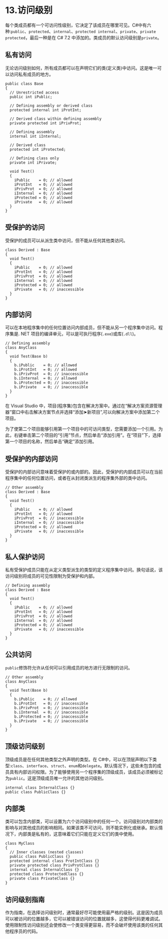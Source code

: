 # 13.访问级别

每个类成员都有一个可访问性级别，它决定了该成员在哪里可见。C#中有六种:`public`、`protected`、`internal`、`protected internal`、`private`、`private protected`，最后一种是在 C# 7.2 中添加的。类成员的默认访问级别是`private`。

## 私有访问

无论访问级别如何，所有成员都可以在声明它们的类(定义类)中访问。这是唯一可以访问私有成员的地方。

```
public class Base
{
  // Unrestricted access
  public int iPublic;

  // Defining assembly or derived class
  protected internal int iProtInt;

  // Derived class within defining assembly
  private protected int iPrivProt;

  // Defining assembly
  internal int iInternal;

  // Derived class
  protected int iProtected;

  // Defining class only
  private int iPrivate;

  void Test()
  {
    iPublic    = 0; // allowed
    iProtInt   = 0; // allowed
    iPrivProt  = 0; // allowed
    iInternal  = 0; // allowed
    iProtected = 0; // allowed
    iPrivate   = 0; // allowed
  }
}

```

## 受保护的访问

受保护的成员可以从派生类中访问，但不能从任何其他类访问。

```
class Derived : Base
{
  void Test()
  {
    iPublic    = 0; // allowed
    iProtInt   = 0; // allowed
    iPrivProt  = 0; // allowed
    iInternal  = 0; // allowed
    iProtected = 0; // allowed
    iPrivate   = 0; // inaccessible
  }
}

```

## 内部访问

可以在本地程序集中的任何位置访问内部成员，但不能从另一个程序集中访问。程序集是. NET 项目的编译单元，可以是可执行程序(`.exe`)或库(`.dll`)。

```
// Defining assembly
class AnyClass
{
  void Test(Base b)
  {
    b.iPublic    = 0; // allowed
    b.iProtInt   = 0; // allowed
    b.iPrivProt  = 0; // inaccessible
    b.iInternal  = 0; // allowed
    b.iProtected = 0; // inaccessible
    b.iPrivate   = 0; // inaccessible
  }
}

```

在 Visual Studio 中，项目(程序集)包含在解决方案中。通过在“解决方案资源管理器”窗口中右击解决方案节点并选择“添加➤新项目”,可以向解决方案中添加第二个项目。

为了使第二个项目能够引用第一个项目中的可访问类型，您需要添加一个引用。为此，右键单击第二个项目的“引用”节点，然后单击“添加引用”。在“项目”下，选择第一个项目的名称，然后单击“确定”添加引用。

## 受保护的内部访问

受保护的内部访问意味着受保护的或内部的。因此，受保护的内部成员可以在当前程序集中的任何位置访问，或者在从封闭类派生的程序集外部的类中访问。

```
// Other assembly
class Derived : Base
{
  void Test()
  {
    iPublic    = 0; // allowed
    iProtInt   = 0; // allowed
    iPrivProt  = 0; // inaccessible
    iInternal  = 0; // inaccessible
    iProtected = 0; // allowed
    iPrivate   = 0; // inaccessible
  }
}

```

## 私人保护访问

私有受保护成员只能在从定义类型派生的类型的定义程序集中访问。换句话说，该访问级别将成员的可见性限制为受保护和内部。

```
// Defining assembly
class Derived : Base
{
  void Test()
  {
    iPublic    = 0; // allowed
    iProtInt   = 0; // allowed
    iPrivProt  = 0; // allowed
    iInternal  = 0; // allowed
    iProtected = 0; // allowed
    iPrivate   = 0; // inaccessible
  }
}

```

## 公共访问

`public`修饰符允许从任何可以引用成员的地方进行无限制的访问。

```
// Other assembly
class AnyClass
{
  void Test(Base b)
  {
    b.iPublic    = 0; // allowed
    b.iProtInt   = 0; // inaccessible
    b.iPrivProt  = 0; // inaccessible
    b.iInternal  = 0; // inaccessible
    b.iProtected = 0; // inaccessible
    b.iPrivate   = 0; // inaccessible
  }
}

```

## 顶级访问级别

顶级成员是在任何其他类型之外声明的类型。在 C#中，可以在顶层声明以下类型:`class`、`interface`、`struct`、`enum`和`delegate`。默认情况下，这些未包含的成员具有内部访问权限。为了能够使用另一个程序集的顶级成员，该成员必须被标记为`public`。这是顶级成员唯一允许的其他访问级别。

```
internal class InternalClass {}
public class PublicClass {}

```

## 内部类

类可以包含内部类，可以设置为六个访问级别中的任何一个。访问级别对内部类的影响与对其他成员的影响相同。如果该类不可访问，则不能实例化或继承。默认情况下，内部类是私有的，这意味着它们只能在定义它们的类中使用。

```
class MyClass
{
  // Inner classes (nested classes)
  public class PublicClass {}
  protected internal class ProtIntClass {}
  private protected class PrivProtClass {}
  internal class InternalClass {}
  protected class ProtectedClass {}
  private class PrivateClass {}
}

```

## 访问级别指南

作为指南，在选择访问级别时，通常最好尽可能使用最严格的级别。这是因为成员可以被访问的位置越多，它可以被错误访问的位置就越多，这使得代码更难调试。使用限制性访问级别还会使修改一个类变得更容易，而不会破坏使用该类的任何其他程序员的代码。
